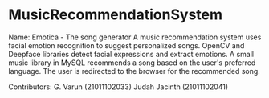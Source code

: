 # MusicRecommendationSystem

Name: Emotica - The song generator
A music recommendation system uses facial emotion recognition to suggest personalized songs. OpenCV and Deepface libraries detect facial expressions and extract emotions. A small music library in MySQL recommends a song based on the user's preferred language. The user is redirected to the browser for the recommended song.

Contributors:
G. Varun (21011102033)
Judah Jacinth (21011102041)
